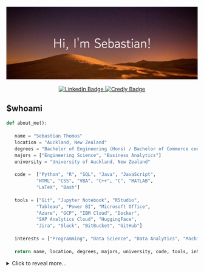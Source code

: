 <!--
**derogative404/derogative404** is a ✨ _special_ ✨ repository because its `README.md` (this file) appears on your GitHub profile.

Here are some ideas to get you started:

- 🔭 I’m currently working on ...
- 🌱 I’m currently learning ...
- 👯 I’m looking to collaborate on ...
- 🤔 I’m looking for help with ...
- 💬 Ask me about ...
- 📫 How to reach me: ...
- 😄 Pronouns: ...
- ⚡ Fun fact: ...
-->

![Banner](images/Hi,_I'm_Sebastian!.png)
<div id="badges", align = "center">
  <a href="https://www.linkedin.com/in/sebastian-t-60286a1bb/">
    <img src="https://img.shields.io/badge/LinkedIn-blue?style=for-the-badge&logo=linkedin&logoColor=white" alt="LinkedIn Badge"/>
  </a>
  <a href="https://www.credly.com/users/sebastian-thomas.e85ad2c5/badges">
    <img src="https://img.shields.io/badge/Credly-orange?style=for-the-badge&logo=credly&logoColor=white" alt="Credly Badge"/>
  </a>
</div>

## $whoami
 ```python
 def about_me():
    
    name = "Sebastian Thomas"
    location = "Auckland, New Zealand"
    degrees = "Bachelor of Engineering (Hons) / Bachelor of Commerce conjoint"
    majors = ["Engineering Science", "Business Analytics"]
    university = "University of Auckland, New Zealand"
    
    code =  ["Python", "R", "SQL", "Java", "JavaScript", 
            "HTML", "CSS", "VBA", "C++", "C", "MATLAB", 
            "LaTeX", "Bash"]
    
    tools = ["Git", "Jupyter Notebook", "RStudio", 
            "Tableau", "Power BI", "Microsoft Office", 
            "Azure", "GCP", "IBM Cloud", "Docker",
            "SAP Analytics Cloud", "HuggingFace",
            "Jira", "Slack", "BitBucket", "GitHub"]
    
    interests = ["Programming", "Data Science", "Data Analytics", "Machine Learning", "Software Engineering"]
    
    return name, location, degrees, majors, university, code, tools, interests
 ```

 <details>

 <summary>Click to reveal more...</summary>

 ## $industrycerts
 <!--START_SECTION:badges-->

[![Google Data Analytics Certificate](https://images.credly.com/size/110x110/images/d41de2b7-cbc2-47ec-bcf1-ebecbe83872f/GCC_badge_DA_1000x1000.png)](http://www.credly.com/badges/7e770bce-3234-46bd-a9cf-87adfffb610c "Google Data Analytics Certificate")
[![Microsoft Certified: Azure Data Fundamentals](https://images.credly.com/size/110x110/images/70eb1e3f-d4de-4377-a062-b20fb29594ea/azure-data-fundamentals-600x600.png)](http://www.credly.com/badges/53e2919d-c5e2-4d39-9907-3d2dfe1d850c "Microsoft Certified: Azure Data Fundamentals")
[![IC3 Digital Literacy Certification](https://images.credly.com/size/110x110/images/ea6af0e3-ab84-4ba4-a48c-2d4cad3f64c6/IC3_GS5_Digital_Literacy-01.png)](http://www.credly.com/badges/66511aaa-b41f-4ece-90d3-93730fa3e173 "IC3 Digital Literacy Certification")
[![Computing Fundamentals](https://images.credly.com/size/110x110/images/d650d212-9ae4-4c2e-a071-1d97d05c87ac/IC3_GS5_Computing_Fundamentals-01.png)](http://www.credly.com/badges/02f2c9b2-f7bd-47d5-baf4-bebb36119511 "Computing Fundamentals")
[![Living Online](https://images.credly.com/size/110x110/images/dfb16424-8190-4a47-9ca2-665b6305b2b4/IC3_GS5_Living_Online-01.png)](http://www.credly.com/badges/aa5705c2-7d0e-4ccf-a1a4-e3c1f6568366 "Living Online")
[![Key Applications](https://images.credly.com/size/110x110/images/91051146-8d4e-4a51-b593-16a5e12b9a12/IC3_GS5_Key_Applications-01.png)](http://www.credly.com/badges/ef911db3-3f7c-42b4-b807-5aef3d33bff9 "Key Applications")
[![Microsoft Office Specialist World Championship - PowerPoint](https://images.credly.com/size/110x110/images/c4a99398-7278-4732-8d9a-dda934164fbf/2017_MOS_WC_Badge_PPT.png)](http://www.credly.com/badges/f7aca9ca-7068-4c07-a83f-ac0701cff134 "Microsoft Office Specialist World Championship - PowerPoint")
[![Entrepreneurship and Small Business Certification (ESB)](https://images.credly.com/size/110x110/images/e20c84b9-3010-4108-b1d2-ca7004582f57/ESB_Badges__281_29.png)](http://www.credly.com/badges/00a8fc2d-8369-4374-8e93-cd0a407d70f7 "Entrepreneurship and Small Business Certification (ESB)")
[![Adobe Certified Associate in Print & Digital Media Publication Using Adobe InDesign](https://images.credly.com/size/110x110/images/9d395076-ceeb-444e-8d3c-9ba1563c1c78/c1cf094e55551d7f1bb89f06899c1dd3e6496475.png)](http://www.credly.com/badges/4ef6e39f-2ec2-4949-946f-9a78a150b9d5 "Adobe Certified Associate in Print & Digital Media Publication Using Adobe InDesign")
[![Adobe Certified Associate in Web Authoring Using Adobe Dreamweaver](https://images.credly.com/size/110x110/images/57c55303-bdc0-42ba-8bd6-dc8225b3b1e3/762530ad5a0b13c71e0a2857f4ec877eff8e10e4.png)](http://www.credly.com/badges/1e71bb3e-d018-44d3-a4ed-5d09f8535aec "Adobe Certified Associate in Web Authoring Using Adobe Dreamweaver")
[![Adobe Certified Associate in Digital Video Using Adobe Premiere Pro](https://images.credly.com/size/110x110/images/3de53218-4238-4f7f-abeb-172df1d857cf/Premier_Badge.png)](http://www.credly.com/badges/2ed83581-9589-4ce1-ae57-1139c6491e7e "Adobe Certified Associate in Digital Video Using Adobe Premiere Pro")
[![Microsoft Office Specialist: Excel 2013 Expert](https://images.credly.com/size/110x110/images/73f09dc0-9a25-411f-99aa-c12cc898928f/MOS_Excel_Expert6.png)](http://www.credly.com/badges/257283e5-2e4f-4921-8063-ff8bd4f1b211 "Microsoft Office Specialist: Excel 2013 Expert")
[![Microsoft Office Specialist: Word 2013](https://images.credly.com/size/110x110/images/16bc9e00-43a7-421c-a775-a990fbc590ac/MOS_Word.png)](http://www.credly.com/badges/1928002e-142b-46d7-b27e-613464b27f1d "Microsoft Office Specialist: Word 2013")
[![Microsoft Office Specialist: PowerPoint (Office 2016)](https://images.credly.com/size/110x110/images/96c033ea-d798-45d7-9c2c-80834335706d/MOS_PowerPoint.png)](http://www.credly.com/badges/baa9b62a-0337-4989-ae0e-486932930d82 "Microsoft Office Specialist: PowerPoint (Office 2016)")
[![Microsoft Office Specialist: Word (Office 2016)](https://images.credly.com/size/110x110/images/fd092703-61db-4e9f-9c7c-2211d44ca87d/MOS_Word.png)](http://www.credly.com/badges/e80bfefd-b970-4cb5-a4b0-82719d7dcd56 "Microsoft Office Specialist: Word (Office 2016)")
[![Microsoft Office Specialist: Word 2013 Expert](https://images.credly.com/size/110x110/images/aee1da62-0a16-44fd-b33d-889921438269/MOS_Word_Expert1.png)](http://www.credly.com/badges/104409a2-aecc-4ad1-929f-be519b5e0dc8 "Microsoft Office Specialist: Word 2013 Expert")
[![Microsoft Office Specialist: Access (Office 2016)](https://images.credly.com/size/110x110/images/cbcee0cb-3281-4c8d-b402-7dc8bcf81426/MOS_Access.png)](http://www.credly.com/badges/cb266601-e7ce-4db7-bbfb-8d3862020709 "Microsoft Office Specialist: Access (Office 2016)")
[![Microsoft Office Specialist: Excel Expert (Office 2016)](https://images.credly.com/size/110x110/images/cd9454ae-8105-4bf0-a53c-902740176b32/MOS_Excel_Expert6.png)](http://www.credly.com/badges/a6fce464-97e8-4280-8d8c-219bb11a4cc7 "Microsoft Office Specialist: Excel Expert (Office 2016)")
[![Microsoft Office Specialist: 2016 Master](https://images.credly.com/size/110x110/images/265436ac-abfb-4199-b536-0fafe5f91e78/MOS_Master.png)](http://www.credly.com/badges/2053efba-5ca4-42e1-9fb8-b19dc20aab92 "Microsoft Office Specialist: 2016 Master")
[![Microsoft Office Specialist: Master 2013](https://images.credly.com/size/110x110/images/e008e328-6159-4b0a-9b76-f43df283738b/MOS_Master.png)](http://www.credly.com/badges/b10e6778-692f-4d6d-930d-81f9988e4b8a "Microsoft Office Specialist: Master 2013")
[![Microsoft Office Specialist: PowerPoint 2013](https://images.credly.com/size/110x110/images/b4fbd3ac-b964-4eaf-ac28-a286964ec49e/MOS_PowerPoint.png)](http://www.credly.com/badges/c6f49ee2-ea25-456b-bfc0-275a692ed2c3 "Microsoft Office Specialist: PowerPoint 2013")
[![Microsoft Office Specialist: OneNote 2013](https://images.credly.com/size/110x110/images/1b6f4129-6fed-4e49-b72c-6ea9ed670aff/MOS_OneNote.png)](http://www.credly.com/badges/09571b40-b86f-47fd-992e-1aa84c004c64 "Microsoft Office Specialist: OneNote 2013")
[![Microsoft Office Specialist: Excel (Office 2016)](https://images.credly.com/size/110x110/images/d0790dc7-5127-4262-a492-1b60030b0114/MOS_Excel.png)](http://www.credly.com/badges/5e9e3f80-25ec-44f6-9ad2-342015a4f2b9 "Microsoft Office Specialist: Excel (Office 2016)")
[![Microsoft Office Specialist: Excel 2013](https://images.credly.com/size/110x110/images/bb69f2bd-12e0-45d7-a5e7-2597dd126f4c/MOS_Excel.png)](http://www.credly.com/badges/baf58924-3a42-40c2-8674-6dbd7976b9a6 "Microsoft Office Specialist: Excel 2013")
[![Microsoft Office Specialist: Word Expert (Office 2016)](https://images.credly.com/size/110x110/images/238bc0c8-e93e-4f61-aba2-255ca4e0f220/MOS_Word_Expert1.png)](http://www.credly.com/badges/c4f6110d-e69d-4270-91e4-92cfe6618f26 "Microsoft Office Specialist: Word Expert (Office 2016)")
[![Microsoft Office Specialist: Access 2013](https://images.credly.com/size/110x110/images/cc351ed4-040e-4740-a225-53efb65dcf77/MOS_Access.png)](http://www.credly.com/badges/f5dd4dcf-ba7d-4363-8905-8c68b1aa179c "Microsoft Office Specialist: Access 2013")
[![MTA: Introduction to Programming Using JavaScript - Certified 2019](https://images.credly.com/size/110x110/images/bd6ef7f1-c3cf-4a64-b090-700812ecce14/MTA-Introduction-to-Programming-using-JavaScript-2019.png)](http://www.credly.com/badges/f8febfbc-c59f-4702-954a-dfb54b9d826c "MTA: Introduction to Programming Using JavaScript - Certified 2019")
[![MTA: Introduction to Programming Using HTML and CSS - Certified 2019](https://images.credly.com/size/110x110/images/9bc1696c-a565-4faf-8e06-3e24d62a00c5/MTA-Introduction-to-Programming-using-HTML-and-CSS-2019.png)](http://www.credly.com/badges/325b29af-fb71-454b-9e0d-41eb728cf43c "MTA: Introduction to Programming Using HTML and CSS - Certified 2019")
[![Microsoft Office Specialist World Championship - Excel](https://images.credly.com/size/110x110/images/d1abb292-8314-49ee-a48e-30987a970a13/MOSWC_2019_Badges_Excel_Participant.png)](http://www.credly.com/badges/a1b2b93c-0224-47b2-a982-4df552b60029 "Microsoft Office Specialist World Championship - Excel")
[![Microsoft Office Specialist World Championship - Word](https://images.credly.com/size/110x110/images/2606480b-cd66-43bd-9cdd-d84720e18130/MOSWC_2018_Badges_Participant-WORD.png)](http://www.credly.com/badges/8269b1a0-c604-4f33-bb77-82b2550915a9 "Microsoft Office Specialist World Championship - Word")
<!--END_SECTION:badges-->

## $mystats

![github stats](https://github-readme-stats.vercel.app/api?username=derogative404&count_private=true&show_icons=true&theme=dark)

 </details>